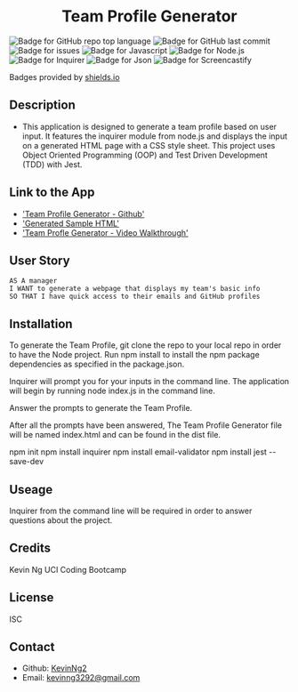 <h1 align="center">Team Profile Generator</h1>

![Badge for GitHub repo top language](https://img.shields.io/github/languages/top/kevinng2/readmecreator?style=flat&logo=appveyor)
![Badge for GitHub last commit](https://img.shields.io/badge/last%20commit-september%202022-blue)
![Badge for issues](https://camo.githubusercontent.com/ce3e5fef0d9a3d4226996fb4bd8a7a686b46032aba0d5652e12abee192c77d69/68747470733a2f2f696d672e736869656c64732e696f2f6769746875622f6973737565732f6a706436312f7465616d2d70726f66696c652d67656e657261746f72)
![Badge for Javascript](https://img.shields.io/badge/-Javascript-yellow)
![Badge for Node.js](https://img.shields.io/badge/-Node.js-yellowgreen)
![Badge for Inquirer](https://img.shields.io/badge/-inquirer-red)
![Badge for Json](https://img.shields.io/badge/-Json-blue)
![Badge for Screencastify](https://camo.githubusercontent.com/d54408ad4380fbd4dac972ca2699da5aec0cfca076470142ab31fdab74c321bb/68747470733a2f2f696d672e736869656c64732e696f2f62616467652f2d73637265656e636173746966792d6c6967687467726579)


Badges provided by [shields.io](https://shields.io/)

## Description 
- This application is designed to generate a team profile based on user input. It features the inquirer module from node.js and displays the input on a generated HTML page with a CSS style sheet. This project uses Object Oriented Programming (OOP) and Test Driven Development (TDD) with Jest.

## Link to the App
* ['Team Profile Generator - Github'](https://github.com/KevinNg2/Team-Profile-Generator)
* ['Generated Sample HTML']()
* ['Team Profle Generator - Video Walkthrough'](https://drive.google.com/file/d/1ime2eFYViknbWe-oAJjkeJ-P27WcKNSO/view)

## User Story
  
```
AS A manager
I WANT to generate a webpage that displays my team's basic info
SO THAT I have quick access to their emails and GitHub profiles
```

## Installation 
To generate the Team Profile, git clone the repo to your local repo in order to have the Node project. Run npm install to install the npm package dependencies as specified in the package.json.

Inquirer will prompt you for your inputs in the command line. The application will begin by running node index.js in the command line.

Answer the prompts to generate the Team Profile.

After all the prompts have been answered, The Team Profile Generator file will be named index.html and can be found in the dist file.

npm init
npm install inquirer
npm install email-validator
npm install jest --save-dev

## Useage 
Inquirer from the command line will be required in order to answer questions about the project.

## Credits
Kevin Ng UCI Coding Bootcamp

## License 
ISC

## Contact
- Github: [KevinNg2](https://github.com/KevinNg2)
- Email: [kevinng3292@gmail.com](mailto:kevinng3292@gmail.com)
